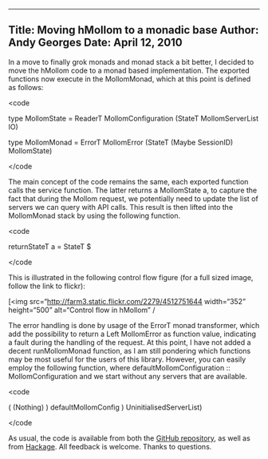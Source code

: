 -----
Title:  Moving hMollom to a monadic base
Author: Andy Georges
Date: April 12, 2010
-----







In a move to finally grok monads and monad stack a bit better, I decided
to move the hMollom code to a monad based implementation. The exported
functions now execute in the MollomMonad, which at this point is defined
as follows:


<code


type MollomState = ReaderT MollomConfiguration (StateT MollomServerList
IO)


type MollomMonad = ErrorT MollomError (StateT (Maybe SessionID)
MollomState)


</code


The main concept of the code remains the same, each exported function
calls the service function. The latter returns a MollomState a, to
capture the fact that during the Mollom request, we potentially need to
update the list of servers we can query with API calls. This result is
then lifted into the MollomMonad stack by using the following function.


<code


returnStateT a = StateT $ 


</code


This is illustrated in the following control flow figure (for a full
sized image, follow the link to flickr):


[<img
src=“http://farm3.static.flickr.com/2279/4512751644
width=“352” height=“500” alt=“Control flow in hMollom”
/


The error handling is done by usage of the ErrorT monad transformer,
which add the possibility to return a Left MollomError as function
value, indicating a fault during the handling of the request. At this
point, I have not added a decent runMollomMonad function, as I am still
pondering which functions may be most useful for the users of this
library. However, you can easily employ the following function, where
defaultMollomConfiguration :: MollomConfiguration and we start without
any servers that are available.


<code


(
(Nothing) ) defaultMollomConfig ) UninitialisedServerList)


</code


As usual, the code is available from both the [GitHub
repository](http://github.com/itkovian/hMollom), as well as from
[Hackage](http://hackage.haskell.org/package/hMollom). All feedback is
welcome. Thanks to 
questions.
